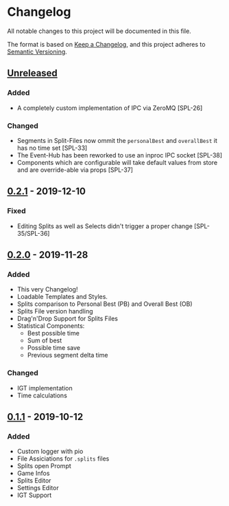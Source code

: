 # Changelog

All notable changes to this project will be documented in this file.

The format is based on [Keep a Changelog](https://keepachangelog.com/en/1.0.0/),
and this project adheres to [Semantic Versioning](https://semver.org/spec/v2.0.0.html).

## [Unreleased]

### Added

- A completely custom implementation of IPC via ZeroMQ [SPL-26]

### Changed

- Segments in Split-Files now ommit the `personalBest` and `overallBest` it has no time set [SPL-33]
- The Event-Hub has been reworked to use an inproc IPC socket [SPL-38]
- Components which are configurable will take default values from store and are override-able via props [SPL-37]

## [0.2.1] - 2019-12-10

### Fixed

- Editing Splits as well as Selects didn't trigger a proper change [SPL-35/SPL-36]

## [0.2.0] - 2019-11-28

### Added

- This very Changelog!
- Loadable Templates and Styles.
- Splits comparison to Personal Best (PB) and Overall Best (OB)
- Splits File version handling
- Drag'n'Drop Support for Splits Files
- Statistical Components:
  - Best possible time
  - Sum of best
  - Possible time save
  - Previous segment delta time

### Changed

- IGT implementation
- Time calculations

## [0.1.1] - 2019-10-12

### Added

- Custom logger with pio
- File Assiciations for `.splits` files
- Splits open Prompt
- Game Infos
- Splits Editor
- Settings Editor
- IGT Support

[unreleased]: https://github.com/prefixaut/splitterino/compare/v0.2.1...HEAD
[0.2.1]: https://github.com/prefixaut/splitterino/compare/v0.2.0...v0.2.1
[0.2.0]: https://github.com/prefixaut/splitterino/compare/v0.1.1...v0.2.0
[0.1.1]: https://github.com/prefixaut/splitterino/releases/tag/v0.1.1

